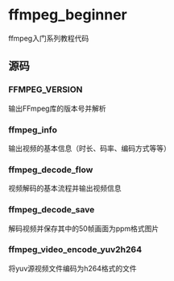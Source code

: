 # ffmpeg_beginner

ffmpeg入门系列教程代码

## 源码

### FFMPEG_VERSION

输出FFmpeg库的版本号并解析

### ffmpeg_info

输出视频的基本信息（时长、码率、编码方式等等）

### ffmpeg_decode_flow

视频解码的基本流程并输出视频信息

### ffmpeg_decode_save

解码视频并保存其中的50帧画面为ppm格式图片

### ffmpeg_video_encode_yuv2h264

将yuv源视频文件编码为h264格式的文件